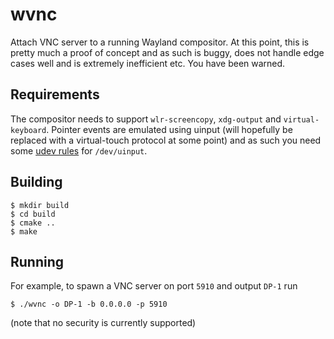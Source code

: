 # wvnc
Attach VNC server to a running Wayland compositor. At this point, this is pretty much a proof of concept
and as such is buggy, does not handle edge cases well and is extremely inefficient etc. You have been warned.

## Requirements

The compositor needs to support `wlr-screencopy`, `xdg-output` and `virtual-keyboard`. Pointer events
are emulated using uinput (will hopefully be replaced with a virtual-touch protocol at some point) and
as such you need some [udev rules](https://github.com/tuomasjjrasanen/python-uinput/blob/master/udev-rules/40-uinput.rules) for `/dev/uinput`.

## Building

```
$ mkdir build
$ cd build
$ cmake ..
$ make
```

## Running

For example, to spawn a VNC server on port `5910` and output `DP-1` run 

```
$ ./wvnc -o DP-1 -b 0.0.0.0 -p 5910
```

(note that no security is currently supported)
